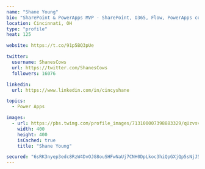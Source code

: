 ```yaml
---
name: "Shane Young"
bio: "SharePoint & PowerApps MVP - SharePoint, O365, Flow, PowerApps consulting? @PowerApps911 | Pure Snark? You found it."
location: Cincinnati, OH
type: "profile"
heat: 125

website: https://t.co/91p5BQ3pUe

twitter:
  username: ShanesCows
  url: https://twitter.com/ShanesCows
  followers: 16076

linkedin:
  url: https://www.linkedin.com/in/cincyshane

topics:
  - Power Apps

images:
  - url: https://pbs.twimg.com/profile_images/713100007398883329/qUzvsvQ3_400x400.jpg
    width: 400
    height: 400
    isCached: true
    title: "Shane Young"

secured: "6sRK3nyep3edc8RzW4DvOJG8ouSHFwNaUj7CNH0DpLkoc3hiQpGXjQp5sNjJ56e3fGDesWkf/TyKip2A9zZac73TxUuFwgKDPx5qeXI7N/WXSA/d50wuCtB/jDtFGOne0J916ZAMf2HCMxklhjKFFTC0v8UMgvAX0pus9gfmsOLpwbG6G63lvtgVfSd/Ne2CQL6p5AXOqnLvvcskExiWybrsJxlEnP+afaDXNNQdw4k8tdfSBqrGa7ICmJWdhdoiRLUYA+q3A91vt0oU+y0zKmi/pvOCWG0d5pDrF9Yql8q4SYpTAGxnugsPOWrqtntZw0KCVTSRx0i05WLvDxQtEcvLRIC+38IBUcnWqmCVRurYRYQskioeZUo6aeNxxxImErjdESUmQMzfhYwen33P29dusHOdvd9YuxuN50uYGSQ=;Bt/oV4fPBe3Gw0A9g6nn7g=="
---
```


